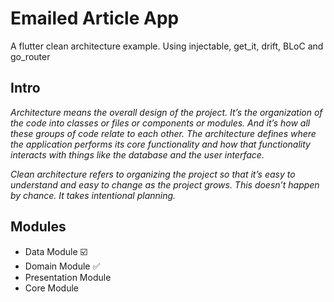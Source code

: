 # Emailed Article App
A flutter clean architecture example. Using injectable, get_it, drift, BLoC and go_router

## Intro ##
<i>Architecture means the overall design of the project. It’s the organization of the code into classes or files or components or modules. And it’s how all these groups of code relate to each other. The architecture defines where the application performs its core functionality and how that functionality interacts with things like the database and the user interface.

Clean architecture refers to organizing the project so that it’s easy to understand and easy to change as the project grows. This doesn’t happen by chance. It takes intentional planning.</i>

## Modules ##
- Data Module ☑️
- Domain Module ✅
- Presentation Module
- Core Module
